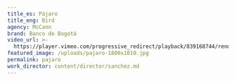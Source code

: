 ```yaml
---
title_es: Pájaro
title_eng: Bird
agency: McCann
brand: Banco de Bogotá
video_url: >-
  https://player.vimeo.com/progressive_redirect/playback/839168744/rendition/1080p/file.mp4?loc=external&log_user=0&signature=d6231a8fe5c29f3a37eb9fafbeee4fbaefc86f26d421f0f5ffc4ec2f3c8564ef
featured_image: /uploads/pajaro-1800x1010.jpg
permalink: pajaro
work_director: content/director/sanchez.md
---
```


